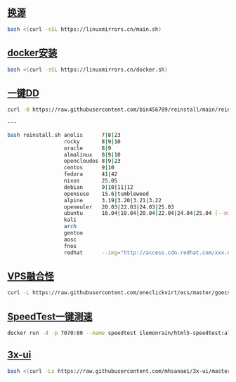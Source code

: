 ## [换源](https://linuxmirrors.cn/)

```bash
bash <(curl -sSL https://linuxmirrors.cn/main.sh)
```

## [docker安装](https://linuxmirrors.cn/#docker)

```bash
bash <(curl -sSL https://linuxmirrors.cn/docker.sh)
```

## [一键DD](https://github.com/bin456789/reinstall)

```bash
curl -O https://raw.githubusercontent.com/bin456789/reinstall/main/reinstall.sh || wget -O reinstall.sh $_

---

bash reinstall.sh anolis      7|8|23
                  rocky       8|9|10
                  oracle      8|9
                  almalinux   8|9|10
                  opencloudos 8|9|23
                  centos      9|10
                  fedora      41|42
                  nixos       25.05
                  debian      9|10|11|12
                  opensuse    15.6|tumbleweed
                  alpine      3.19|3.20|3.21|3.22
                  openeuler   20.03|22.03|24.03|25.03
                  ubuntu      16.04|18.04|20.04|22.04|24.04|25.04 [--minimal]
                  kali
                  arch
                  gentoo
                  aosc
                  fnos
                  redhat      --img="http://access.cdn.redhat.com/xxx.qcow2"
```

## [VPS融合怪](https://github.com/spiritLHLS/ecs)

```bash
curl -L https://raw.githubusercontent.com/oneclickvirt/ecs/master/goecs.sh -o goecs.sh && chmod +x goecs.sh && bash goecs.sh env && bash goecs.sh install && goecs
```

## [SpeedTest一键测速](https://hub.docker.com/r/ilemonrain/html5-speedtest)

```bash
docker run -d -p 7070:80 --name speedtest ilemonrain/html5-speedtest:alpine
```

## [3x-ui](https://github.com/MHSanaei/3x-ui)

```bash
bash <(curl -Ls https://raw.githubusercontent.com/mhsanaei/3x-ui/master/install.sh)
```